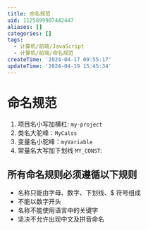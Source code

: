 ```yaml
---
title: 命名规范
uid: 1125899907442447
aliases: []
categories: []
tags:
  - 计算机/前端/JavaScript
  - 计算机/前端/命名规范
createTime: '2024-04-17 09:55:17'
updateTime: '2024-04-19 15:45:34'
---
```


# 命名规范

1. 项目名小写加横杠: `my-project`
2. 类名大驼峰：`MyCalss`
3. 变量名小驼峰：`myVariable`
4. 常量名大写加下划线 `MY_CONST`:

## 所有命名规则必须遵循以下规则

- 名称只能由字母、数字、下划线、$ 符号组成
- 不能以数字开头
- 名称不能使用语言中的关键字
- 坚决不允许出现中文及拼音命名
